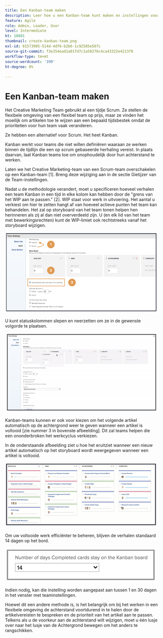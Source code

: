 ```yaml
---
title: Een Kanban-team maken
description: Leer hoe u een Kanban-team kunt maken en instellingen voor het team kunt bepalen.
feature: Agile
role: Admin, Leader, User
level: Intermediate
kt: 10881
thumbnail: create-kanban-team.png
exl-id: 01573905-514d-4df6-b2b6-1c92585e56fc
source-git-commit: f3e354ead1a01fd7c1a58276c4ca43322e4213f0
workflow-type: tm+mt
source-wordcount: '399'
ht-degree: 0%

---
```


# Een Kanban-team maken

Het Creative Marketing Team gebruikt al een tijdje Scrum. Ze stellen de flexibele omgeving van een flexibel team op prijs, maar ze vinden het moeilijk om artikelen toe te wijzen aan een bepaald tijdsbestek omdat de prioriteiten voor hun team vaak veranderen.

Ze hebben een alternatief voor Scrum. Het heet Kanban.

Kanban werkt voor teams die niet willen definiëren waaraan ze werken binnen de tijdlijn die een op scrum gebaseerde herhaling vereist. In plaats daarvan, laat Kanban teams toe om onophoudelijk door hun achterstand te werken.

Laten we het Creative Marketing-team van een Scrum-team overschakelen op een Kanban-team [1]. Breng deze wijziging aan in de sectie Gietijzer van de Team-instellingen.

Nadat u de methodologie verandert, moet u specificeren hoeveel verhalen een team Kanban in een tijd in elke kolom kan hebben door de &quot;grens van het WIP aan te passen.&quot; [2]. WIP staat voor werk in uitvoering. Het aantal u verkiest om hier te zetten hangt af van hoeveel actieve punten het team kan behandelen. Het zal op storyboard van het team tonen helpen hen herinneren als zij al dan niet oververdeeld zijn. U (en elk lid van het team met bewerkingsrechten) kunt de WIP-limiet ook rechtstreeks vanaf het storyboard wijzigen.

![Team Settings page](assets/teamspage-01.png)

U kunt statuskolommen slepen en neerzetten om ze in de gewenste volgorde te plaatsen.

![Team Settings page](assets/teamspage-02.png)

Kanban-teams kunnen er ook voor kiezen om het volgende artikel automatisch op de achtergrond weer te geven wanneer een artikel is voltooid [zie nummer 3 in bovenste afbeelding]. Dit zal teams helpen die een ononderbroken het werkcyclus verkiezen.


In de onderstaande afbeelding ziet u hoe het eruitziet wanneer een nieuw artikel automatisch op het storyboard wordt weergegeven wanneer een artikel is voltooid.

![Team Settings page](assets/teamspage-03.png)

Om uw voltooide werk efficiënter te beheren, blijven de verhalen standaard 14 dagen op het bord.

![Team Settings page](assets/teampage-04.png)

Indien nodig, kan die instelling worden aangepast aan tussen 1 en 30 dagen in het venster met teaminstellingen.

Hoewel dit een andere methode is, is het belangrijk om bij het werken in een flexibele omgeving de achterstand voortdurend in te halen door de artikelvereisten te bespreken en de prioriteit van het artikel aan te passen. Telkens als u de voorkeur aan de achterstand wilt wijzigen, moet u één lusje over naar het lusje van de Achtergrond bewegen om het anders te rangschikken.

